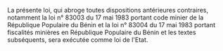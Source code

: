 La présente loi, qui abroge toutes dispositions
antérieures contraires, notamment la loi n° 83003 du 17 mai 1983
portant code minier de la République Populaire du Bénin et la loi n°
83004 du 17 mai 1983 portant fiscalités minières en République Populaire
du Bénin et les textes subséquents, sera exécutée comme loi de l'Etat.